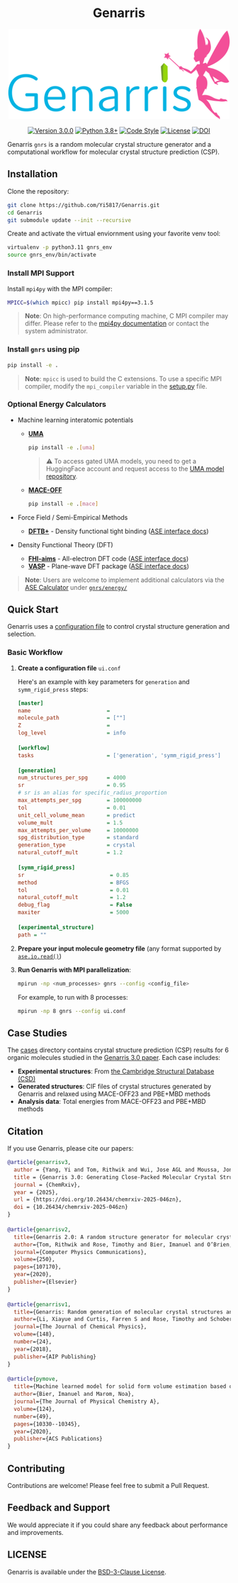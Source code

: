 <h1 align="center"> Genarris </h1>

<p align="center">
  <img width="500" src="assets/Genarris_logo.png" alt="Genarris Logo">
</p>

<p align="center">
  <a href="https://github.com/Yi5817/Genarris/releases"><img src="https://img.shields.io/badge/version-3.0.0-green" alt="Version 3.0.0"></a>
  <a href="https://www.python.org/downloads/"><img src="https://img.shields.io/badge/python-3.9%2B-blue" alt="Python 3.8+"></a>
  <a href="https://github.com/Yi5817/Genarris/actions/workflows/lint.yml"><img src="https://github.com/Yi5817/Genarris/actions/workflows/lint.yml/badge.svg" alt="Code Style"></a>
  <a href="LICENSE"><img src="https://img.shields.io/badge/license-BSD--3--Clause-blue" alt="License"></a>
  <a href="https://doi.org/10.26434/chemrxiv-2025-046zn"><img src="https://img.shields.io/badge/DOI-10.26434%2Fchemrxiv--2025--046zn-blue" alt="DOI"></a>
</p>


Genarris `gnrs` is a random molecular crystal structure generator and a computational workflow for molecular crystal structure prediction (CSP).

## Installation

Clone the repository:

  ```bash
  git clone https://github.com/Yi5817/Genarris.git
  cd Genarris
  git submodule update --init --recursive
  ```

Create and activate the virtual enviornment using your favorite venv tool:

```bash
virtualenv -p python3.11 gnrs_env
source gnrs_env/bin/activate
```

### Install MPI Support

Install `mpi4py` with the MPI compiler:

```bash
MPICC=$(which mpicc) pip install mpi4py==3.1.5
```

> **Note**: On high-performance computing machine, C MPI compiler may differ. Please refer to the [mpi4py documentation](https://mpi4py.readthedocs.io/en/stable/install.html) or contact the system administrator.

### Install `gnrs` using pip

   ```bash
   pip install -e .
   ```

   > **Note**: `mpicc` is used to build the C extensions. To use a specific MPI compiler, modify the `mpi_compiler` variable in the [setup.py](./setup.py) file.

### Optional Energy Calculators

- Machine learning interatomic potentials

  - **[UMA](https://github.com/facebookresearch/fairchem)**
    ```bash
    pip install -e .[uma]
    ```
    > :warning: To access gated UMA models, you need to get a HuggingFace account and request access to the [UMA model repository](https://huggingface.co/facebook/UMA).

  - **[MACE-OFF](https://github.com/ACEsuit/mace)**
    ```bash
    pip install -e .[mace]
    ```
- Force Field / Semi-Empirical Methods
  - **[DFTB+](https://dftbplus.org/)** - Density functional tight binding ([ASE interface docs](https://wiki.fysik.dtu.dk/ase/ase/calculators/dftb.html))

- Density Functional Theory (DFT)
  - **[FHI-aims](https://fhi-aims.org/)** - All-electron DFT code ([ASE interface docs](https://wiki.fysik.dtu.dk/ase/ase/calculators/FHI-aims.html))
  - **[VASP](https://www.vasp.at/)** - Plane-wave DFT package ([ASE interface docs](https://wiki.fysik.dtu.dk/ase/ase/calculators/vasp.html))

> **Note**: Users are welcome to implement additional calculators via the [ASE Calculator](https://ase-lib.org/) under [`gnrs/energy/`](./gnrs/energy/)

## Quick Start

Genarris uses a [configuration file](https://docs.python.org/3/library/configparser.html) to control crystal structure generation and selection.

### Basic Workflow

1. **Create a configuration file** `ui.conf`
   
   Here's an example with key parameters for `generation` and `symm_rigid_press` steps:

   ```ini
   [master]
   name                        = 
   molecule_path               = [""]
   Z                           = 
   log_level                   = info

   [workflow]
   tasks                       = ['generation', 'symm_rigid_press']

   [generation]
   num_structures_per_spg      = 4000
   sr                          = 0.95
   # sr is an alias for specific_radius_proportion
   max_attempts_per_spg        = 100000000
   tol                         = 0.01
   unit_cell_volume_mean       = predict
   volume_mult                 = 1.5 
   max_attempts_per_volume     = 10000000
   spg_distribution_type       = standard
   generation_type             = crystal
   natural_cutoff_mult         = 1.2

   [symm_rigid_press]
   sr                           = 0.85
   method                       = BFGS
   tol                          = 0.01
   natural_cutoff_mult          = 1.2
   debug_flag                   = False
   maxiter                      = 5000

   [experimental_structure]
   path = ""
   ```
2. **Prepare your input molecule geometry file** (any format supported by [`ase.io.read()`](https://ase-lib.org/ase/io/io.html#ase.io.read))
3. **Run Genarris with MPI parallelization**:

   ```bash
   mpirun -np <num_processes> gnrs --config <config_file>
   ```

   For example, to run with 8 processes:
   ```bash
   mpirun -np 8 gnrs --config ui.conf
   ```

## Case Studies

The [cases](./cases) directory contains crystal structure prediction (CSP) results for 6 organic molecules studied in the [Genarris 3.0 paper](https://doi.org/10.26434/chemrxiv-2025-046zn). Each case includes:
- **Experimental structures**: From [the Cambridge Structural Database (CSD)](https://www.ccdc.cam.ac.uk/solutions/about-the-csd/)
- **Generated structures**: CIF files of crystal structures generated by Genarris and relaxed using MACE-OFF23 and PBE+MBD methods
- **Analysis data**: Total energies from MACE-OFF23 and PBE+MBD methods
  
## Citation

If you use Genarris, please cite our papers:
```bibtex
@article{genarrisv3,
  author = {Yang, Yi and Tom, Rithwik and Wui, Jose AGL and Moussa, Jonathan E and Marom, Noa},
  title = {Genarris 3.0: Generating Close-Packed Molecular Crystal Structures with Rigid Press},
  journal = {ChemRxiv},
  year = {2025},
  url = {https://doi.org/10.26434/chemrxiv-2025-046zn},
  doi = {10.26434/chemrxiv-2025-046zn}
}

@article{genarrisv2,
  title={Genarris 2.0: A random structure generator for molecular crystals},
  author={Tom, Rithwik and Rose, Timothy and Bier, Imanuel and O’Brien, Harriet and V{\'a}zquez-Mayagoitia, {\'A}lvaro and Marom, Noa},
  journal={Computer Physics Communications},
  volume={250},
  pages={107170},
  year={2020},
  publisher={Elsevier}
}

@article{genarrisv1,
  title={Genarris: Random generation of molecular crystal structures and fast screening with a Harris approximation},
  author={Li, Xiayue and Curtis, Farren S and Rose, Timothy and Schober, Christoph and Vazquez-Mayagoitia, Alvaro and Reuter, Karsten and Oberhofer, Harald and Marom, Noa},
  journal={The Journal of Chemical Physics},
  volume={148},
  number={24},
  year={2018},
  publisher={AIP Publishing}
}

@article{pymove,
  title={Machine learned model for solid form volume estimation based on packing-accessible surface and molecular topological fragments},
  author={Bier, Imanuel and Marom, Noa},
  journal={The Journal of Physical Chemistry A},
  volume={124},
  number={49},
  pages={10330--10345},
  year={2020},
  publisher={ACS Publications}
}
```

## Contributing

Contributions are welcome! Please feel free to submit a Pull Request.

## Feedback and Support

We would appreciate it if you could share any feedback about performance and improvements.

## LICENSE

Genarris is available under the [BSD-3-Clause License](LICENSE).
